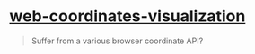 # [web-coordinates-visualization](https://swimyoung.github.io/web-coordinates-visualization/)

> Suffer from a various browser coordinate API?
